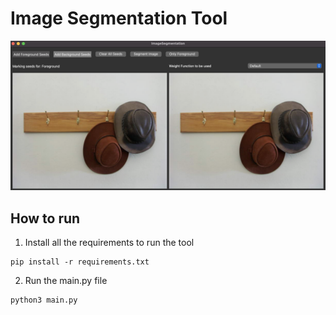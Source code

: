 # Image Segmentation Tool
![UI Image](https://github.com/shashvat6264/ImageSegmentation/blob/main/img/example.png?raw=true)

## How to run
1. Install all the requirements to run the tool
```
pip install -r requirements.txt
```

2. Run the main.py file
```
python3 main.py
```